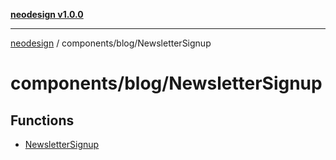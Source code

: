 [**neodesign v1.0.0**](../../../README.md)

***

[neodesign](../../../modules.md) / components/blog/NewsletterSignup

# components/blog/NewsletterSignup

## Functions

- [NewsletterSignup](functions/NewsletterSignup.md)
